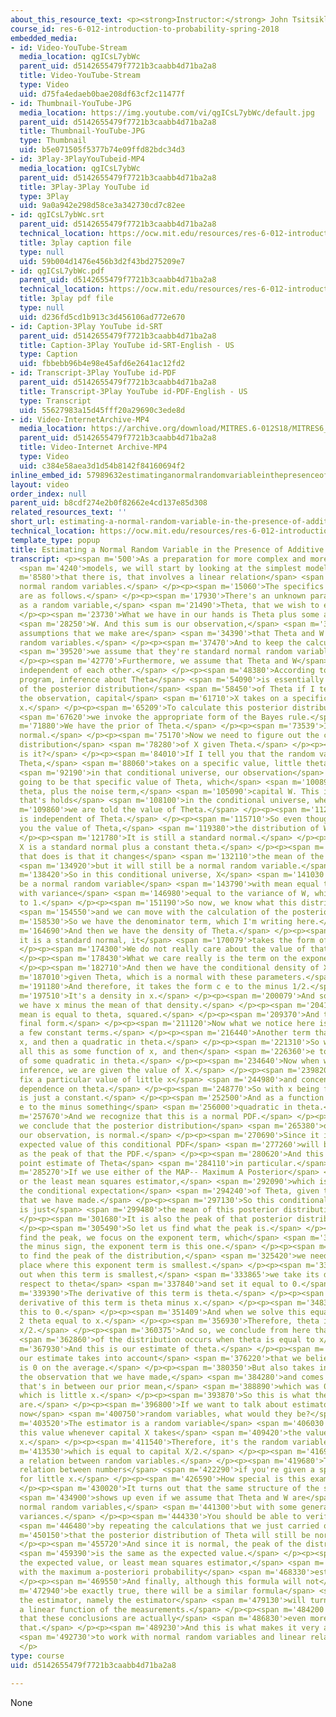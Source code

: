 ```yaml
---
about_this_resource_text: <p><strong>Instructor:</strong> John Tsitsiklis</p>
course_id: res-6-012-introduction-to-probability-spring-2018
embedded_media:
- id: Video-YouTube-Stream
  media_location: qgICsL7ybWc
  parent_uid: d5142655479f7721b3caabb4d71ba2a8
  title: Video-YouTube-Stream
  type: Video
  uid: d75fa4edaeb0bae208df63cf2c11477f
- id: Thumbnail-YouTube-JPG
  media_location: https://img.youtube.com/vi/qgICsL7ybWc/default.jpg
  parent_uid: d5142655479f7721b3caabb4d71ba2a8
  title: Thumbnail-YouTube-JPG
  type: Thumbnail
  uid: b5e071505f5377b74e09ffd82bdc34d3
- id: 3Play-3PlayYouTubeid-MP4
  media_location: qgICsL7ybWc
  parent_uid: d5142655479f7721b3caabb4d71ba2a8
  title: 3Play-3Play YouTube id
  type: 3Play
  uid: 9a0a942e298d58ce3a342730cd7c82ee
- id: qgICsL7ybWc.srt
  parent_uid: d5142655479f7721b3caabb4d71ba2a8
  technical_location: https://ocw.mit.edu/resources/res-6-012-introduction-to-probability-spring-2018/part-ii-inference-limit-theorems/estimating-a-normal-random-variable-in-the-presence-of-additive-noise/qgICsL7ybWc.srt
  title: 3play caption file
  type: null
  uid: 59b004d1476e456b3d2f43bd275209e7
- id: qgICsL7ybWc.pdf
  parent_uid: d5142655479f7721b3caabb4d71ba2a8
  technical_location: https://ocw.mit.edu/resources/res-6-012-introduction-to-probability-spring-2018/part-ii-inference-limit-theorems/estimating-a-normal-random-variable-in-the-presence-of-additive-noise/qgICsL7ybWc.pdf
  title: 3play pdf file
  type: null
  uid: d236fd5cd1b913c3d456106ad772e670
- id: Caption-3Play YouTube id-SRT
  parent_uid: d5142655479f7721b3caabb4d71ba2a8
  title: Caption-3Play YouTube id-SRT-English - US
  type: Caption
  uid: fbbebb96b4e98e45afd6e2641ac12fd2
- id: Transcript-3Play YouTube id-PDF
  parent_uid: d5142655479f7721b3caabb4d71ba2a8
  title: Transcript-3Play YouTube id-PDF-English - US
  type: Transcript
  uid: 55627983a15d45fff20a29690c3ede8d
- id: Video-InternetArchive-MP4
  media_location: https://archive.org/download/MITRES.6-012S18/MITRES6_012S18_L15-03_300k.mp4
  parent_uid: d5142655479f7721b3caabb4d71ba2a8
  title: Video-Internet Archive-MP4
  type: Video
  uid: c384e58aea3d1d54b8142f84160694f2
inline_embed_id: 57989632estimatinganormalrandomvariableinthepresenceofadditivenoise37597232
layout: video
order_index: null
parent_uid: b8cdf274e2b0f82662e4cd137e85d308
related_resources_text: ''
short_url: estimating-a-normal-random-variable-in-the-presence-of-additive-noise
technical_location: https://ocw.mit.edu/resources/res-6-012-introduction-to-probability-spring-2018/part-ii-inference-limit-theorems/estimating-a-normal-random-variable-in-the-presence-of-additive-noise
template_type: popup
title: Estimating a Normal Random Variable in the Presence of Additive Noise
transcript: <p><span m='500'>As a preparation for more complex and more difficult</span>
  <span m='4240'>models, we will start by looking at the simplest model</span> <span
  m='8580'>that there is, that involves a linear relation</span> <span m='12330'>and
  normal random variables.</span> </p><p><span m='15060'>The specifics of the model
  are as follows.</span> </p><p><span m='17930'>There's an unknown parameter modeled
  as a random variable,</span> <span m='21490'>Theta, that we wish to estimate.</span>
  </p><p><span m='23730'>What we have in our hands is Theta plus some additive noise,</span>
  <span m='28250'>W. And this sum is our observation,</span> <span m='31790'>X. The
  assumptions that we make are</span> <span m='34390'>that Theta and W are normal
  random variables.</span> </p><p><span m='37470'>And to keep the calculations simple,</span>
  <span m='39520'>we assume that they're standard normal random variables.</span>
  </p><p><span m='42770'>Furthermore, we assume that Theta and W</span> <span m='45130'>are
  independent of each other.</span> </p><p><span m='48380'>According to the Bayesian
  program, inference about Theta</span> <span m='54090'>is essentially the calculation
  of the posterior distribution</span> <span m='58450'>of Theta if I tell you that
  the observation, capital</span> <span m='61710'>X takes on a specific value little
  x.</span> </p><p><span m='65209'>To calculate this posterior distribution,</span>
  <span m='67620'>we invoke the appropriate form of the Bayes rule.</span> </p><p><span
  m='71880'>We have the prior of Theta.</span> </p><p><span m='73539'>It's a standard
  normal.</span> </p><p><span m='75170'>Now we need to figure out the conditional
  distribution</span> <span m='78280'>of X given Theta.</span> </p><p><span m='81530'>What
  is it?</span> </p><p><span m='84010'>If I tell you that the random variable, capital
  Theta,</span> <span m='88060'>takes on a specific value, little theta, then</span>
  <span m='92190'>in that conditional universe, our observation</span> <span m='95650'>is
  going to be that specific value of Theta, which</span> <span m='100890'>is our little
  theta, plus the noise term,</span> <span m='105090'>capital W. This is the relation
  that's holds</span> <span m='108100'>in the conditional universe, where</span> <span
  m='109860'>we are told the value of Theta.</span> </p><p><span m='112970'>Now W
  is independent of Theta.</span> </p><p><span m='115710'>So even though I have told
  you the value of Theta,</span> <span m='119380'>the distribution of W does not change.</span>
  </p><p><span m='121780'>It is still a standard normal.</span> </p><p><span m='124160'>So
  X is a standard normal plus a constant theta.</span> </p><p><span m='129139'>What
  that does is that it changes</span> <span m='132110'>the mean of the normal distribution,</span>
  <span m='134920'>but it will still be a normal random variable.</span> </p><p><span
  m='138420'>So in this conditional universe, X</span> <span m='141030'>is going to
  be a normal random variable</span> <span m='143790'>with mean equal to theta, and
  with variance</span> <span m='146980'>equal to the variance of W, which is equal
  to 1.</span> </p><p><span m='151190'>So now, we know what this distribution is,</span>
  <span m='154550'>and we can move with the calculation of the posterior.</span> </p><p><span
  m='158530'>So we have the denominator term, which I'm writing here.</span> </p><p><span
  m='164690'>And then we have the density of Theta.</span> </p><p><span m='167860'>Since
  it is a standard normal, it</span> <span m='170079'>takes the form of a constant.</span>
  </p><p><span m='174300'>We do not really care about the value of that constant.</span>
  </p><p><span m='178430'>What we care really is the term on the exponent.</span>
  </p><p><span m='182710'>And then we have the conditional density of X</span> <span
  m='187010'>given Theta, which is a normal with these parameters.</span> </p><p><span
  m='191180'>And therefore, it takes the form c e to the minus 1/2.</span> </p><p><span
  m='197510'>It's a density in x.</span> </p><p><span m='200079'>And so, up here,
  we have x minus the mean of that density.</span> </p><p><span m='204100'>But the
  mean is equal to theta, squared.</span> </p><p><span m='209370'>And this is the
  final form.</span> </p><p><span m='211120'>Now what we notice here is that we have
  a few constant terms.</span> </p><p><span m='216440'>Another term that depends on
  x, and then a quadratic in theta.</span> </p><p><span m='221310'>So we can write
  all this as some function of x, and then</span> <span m='226360'>e to the negative
  of some quadratic in theta.</span> </p><p><span m='234640'>Now when we're doing
  inference, we are given the value of X.</span> </p><p><span m='239820'>So let us
  fix a particular value of little x</span> <span m='244980'>and concentrate on the
  dependence on theta.</span> </p><p><span m='248770'>So with x being fixed, this
  is just a constant.</span> </p><p><span m='252500'>And as a function of theta, it's
  e to the minus something</span> <span m='256000'>quadratic in theta.</span> </p><p><span
  m='257670'>And we recognize that this is a normal PDF.</span> </p><p><span m='263130'>So
  we conclude that the posterior distribution</span> <span m='265380'>of Theta, given
  our observation, is normal.</span> </p><p><span m='270690'>Since it is normal, the
  expected value of this conditional PDF</span> <span m='277260'>will be the same
  as the peak of that the PDF.</span> </p><p><span m='280620'>And this would be our
  point estimate of Theta</span> <span m='284110'>in particular.</span> </p><p><span
  m='285270'>If we use either of the MAP-- Maximum A Posterior</span> <span m='288610'>Probability--
  or the least mean squares estimator,</span> <span m='292090'>which is defined as
  the conditional expectation</span> <span m='294240'>of Theta, given the observation
  that we have made.</span> </p><p><span m='297130'>So this conditional expectation
  is just</span> <span m='299480'>the mean of this posterior distribution.</span>
  </p><p><span m='301680'>It is also the peak of that posterior distribution.</span>
  </p><p><span m='305490'>So let us find what the peak is.</span> </p><p><span m='308370'>To
  find the peak, we focus on the exponent term, which</span> <span m='312490'>is ignoring
  the minus sign, the exponent term is this one.</span> </p><p><span m='322750'>And
  to find the peak of the distribution,</span> <span m='325420'>we need to find the
  place where this exponent term is smallest.</span> </p><p><span m='331910'>To find
  out when this term is smallest,</span> <span m='333865'>we take its derivative with
  respect to theta</span> <span m='337840'>and set it equal to 0.</span> </p><p><span
  m='339390'>The derivative of this term is theta.</span> </p><p><span m='342640'>The
  derivative of this term is theta minus x.</span> </p><p><span m='348380'>We set
  this to 0.</span> </p><p><span m='351409'>And when we solve this equation, we find
  2 theta equal to x.</span> </p><p><span m='356930'>Therefore, theta is equal to
  x/2.</span> </p><p><span m='360375'>And so, we conclude from here that the peak</span>
  <span m='362860'>of the distribution occurs when theta is equal to x/2.</span> </p><p><span
  m='367930'>And this is our estimate of theta.</span> </p><p><span m='373010'>So
  our estimate takes into account</span> <span m='376220'>that we believe that theta
  is 0 on the average.</span> </p><p><span m='380350'>But also takes into account
  the observation that we have made,</span> <span m='384280'>and comes up with a value
  that's in between our prior mean,</span> <span m='388890'>which was 0, and the observation,
  which is little x.</span> </p><p><span m='393870'>So this is what the estimates
  are.</span> </p><p><span m='396800'>If we want to talk about estimators, which are
  now</span> <span m='400750'>random variables, what would they be?</span> </p><p><span
  m='403520'>The estimator is a random variable</span> <span m='406030'>that takes
  this value whenever capital X takes</span> <span m='409420'>the value of little
  x.</span> </p><p><span m='411540'>Therefore, it's the random variable,</span> <span
  m='413530'>which is equal to capital X/2.</span> </p><p><span m='416940'>This is
  a relation between random variables.</span> </p><p><span m='419680'>This is a corresponding
  relation between numbers</span> <span m='422290'>if you're given a specific value
  for little x.</span> </p><p><span m='426590'>How special is this example?</span>
  </p><p><span m='430020'>It turns out that the same structure of the solution</span>
  <span m='434900'>shows up even if we assume that Theta and W are</span> <span m='439000'>independent
  normal random variables,</span> <span m='441300'>but with some general means and
  variances.</span> </p><p><span m='444330'>You should be able to verify on your own</span>
  <span m='446480'>by repeating the calculations that we just carried out</span> <span
  m='450150'>that the posterior distribution of Theta will still be normal.</span>
  </p><p><span m='455720'>And since it is normal, the peak of the distribution</span>
  <span m='459390'>is the same as the expected value.</span> </p><p><span m='461550'>So
  the expected value, or least mean squares estimator,</span> <span m='465320'>coincides
  with the maximum a-posteriori probability</span> <span m='468330'>estimator.</span>
  </p><p><span m='469550'>And finally, although this formula will not</span> <span
  m='472940'>be exactly true, there will be a similar formula</span> <span m='476760'>for
  the estimator, namely the estimator</span> <span m='479130'>will turn out to be
  a linear function of the measurements.</span> </p><p><span m='484200'>We will see
  that these conclusions are actually</span> <span m='486830'>even more general than
  that.</span> </p><p><span m='489230'>And this is what makes it very appealing</span>
  <span m='492730'>to work with normal random variables and linear relations.</span>
  </p>
type: course
uid: d5142655479f7721b3caabb4d71ba2a8

---
```

None